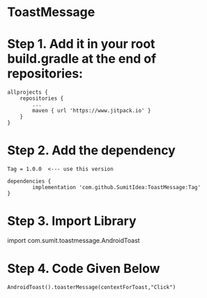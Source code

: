 # ToastMessage
# Step 1. Add it in your root build.gradle at the end of repositories:

	allprojects {
		repositories {
			...
			maven { url 'https://www.jitpack.io' }
		}
	}
# Step 2. Add the dependency

	Tag = 1.0.0  <--- use this version

	dependencies {
	        implementation 'com.github.SumitIdea:ToastMessage:Tag'
	}
  
 # Step 3. Import Library
  
   import com.sumit.toastmessage.AndroidToast

 # Step 4. Code Given Below
              
    AndroidToast().toasterMessage(contextForToast,"Click")
